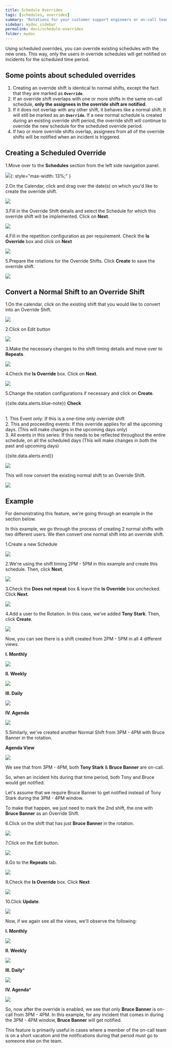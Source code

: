 ```yaml
---
title: Schedule Overrides
tags: [schedules, overrides]
summary: "Rotations for your customer support engineers or on-call teams"
sidebar: mydoc_sidebar
permalink: docs/schedule-overrides
folder: mydoc
---
```


Using scheduled overrides, you can override existing schedules with the new ones. This way, only the users in override schedules will get notified on incidents for the scheduled time period.

## Some points about scheduled overrides
1. Creating an override shift is identical to normal shifts, except the fact that they are marked as **`Override`**.
2. If an override shift overlaps with one or more shifts in the same on-call schedule, **only the assignees in the override shift are notified**.
3. If it does not overlap with any other shift, it behaves like a normal shift. It will still be marked as an **`Override`**. If a new normal schedule is created during an existing override shift period, the override shift will continue to override the new schedule for the scheduled override period.  
4. If two or more override shifts overlap, assignees from all of the override shifts will be notified when an incident is triggered.

## Creating a Scheduled Override

1.Move over to the **Schedules** section from the left side navigation panel. 

![](images/schedule_overrides_1.png){: style="max-width: 13%;" }

2.On the Calendar, click and drag over the date(s) on which you'd like to create the override shift. 

![](images/schedule_overrides_2.png)

3.Fill in the Override Shift details and select the Schedule for which this override shift will be implemented. Click on **Next**. 

![](images/schedule_overrides_3.png)

4.Fill in the repetition configuration as per requirement. Check the **Is Override** box and click on **Next**

![](images/schedule_overrides_4.png)

5.Prepare the rotations for the Override Shifts. Click **Create** to save the override shift. 

![](images/schedule_overrides_5.png)

##  Convert a Normal Shift to an Override Shift 

1.On the calendar, click on the existing shift that you would like to convert into an Override Shift. 

![](images/schedule_overrides_6.png)

2.Click on Edit button

![](images/schedule_overrides_7.png)

3.Make the necessary changes to the shift timing details and move over to **Repeats**. 

![](images/schedule_overrides_8.png)

4.Check the **Is Override** box. Click on **Next**. 

![](images/schedule_overrides_9.png)

5.Change the rotation configurations if necessary and click on **Create**. 

{{site.data.alerts.blue-note}}
<b>Check</b>
<br/><br/><p>1. This Event only: If this is a one-time only override shift <br/>
2. This and proceeding events: If this override applies for all the upcoming days. (This will make changes in the upcoming days only)<br/>
3. All events in this series: If this needs to be reflected throughout the entire schedule, on all the scheduled days (This will make changes in both the past and upcoming days)</p>
{{site.data.alerts.end}}

![](images/schedule_overrides_10.png)

This will now convert the existing normal shift to an Override Shift. 

![](images/schedule_overrides_11.png)

## Example 

For demonstrating this feature, we're going through an example in the section below. 

In this example, we go through the process of creating 2 normal shifts with two different users. We then convert one normal shift into an override shift. 

1.Create a new Schedule

![](images/schedule_overrides_12.png)

2.We're using the shift timing 2PM - 5PM in this example and create this schedule. Then, click **Next**.

![](images/schedule_overrides_13.png)

3.Check the **Does not repeat** box & leave the **Is Override** box unchecked. Click **Next**.

![](images/schedule_overrides_14.png)

4.Add a user to the Rotation. In this case, we've added **Tony Stark**. 
Then, click **Create**.

![](images/schedule_overrides_15.png)

Now, you can see there is a shift created from 2PM - 5PM in all 4 different views.

**I. Monthly**

![](images/schedule_overrides_16.png)

**II. Weekly**

![](images/schedule_overrides_17.png)

**III. Daily**

![](images/schedule_overrides_18.png)

**IV. Agenda**

![](images/schedule_overrides_19.png)

5.Similarly, we've created another Normal Shift from 3PM - 4PM with Bruce Banner in the rotation.

**Agenda View**

![](images/schedule_overrides_20.png)

We see that from 3PM - 4PM, both **Tony Stark** & **Bruce Banner** are on-call.

So, when an incident hits during that time period, both Tony and Bruce would get notified. 

Let's assume that we require Bruce Banner to get notified instead of Tony Stark during the 3PM - 4PM window. 

To make that happen, we just need to mark the 2nd shift, the one with **Bruce Banner** as an Override Shift.

6.Click on the shift that has just **Bruce Banner** in the rotation. 

![](images/schedule_overrides_21.png)

7.Click on the Edit button.

![](images/schedule_overrides_22.png)

8.Go to the **Repeats** tab. 

![](images/schedule_overrides_23.png)

9.Check the **Is Override** box. Click **Next**

![](images/schedule_overrides_24.png)

10.Click **Update**.

![](images/schedule_overrides_25.png)

Now, if we again see all the views, we'll observe the following:

**I. Monthly**

![](images/schedule_overrides_26.png)

**II. Weekly**

![](images/schedule_overrides_27.png)

**III. Daily***

![](images/schedule_overrides_28.png)

**IV. Agenda***

![](images/schedule_overrides_29.png)

So, now after the override is enabled, we see that only **Bruce Banner** is on-call from 3PM - 4PM. In this example, for any incident that comes in during the 3PM - 4PM window, **Bruce Banner** will get notified. 

This feature is primarily useful in cases where a member of the on-call team is on a short vacation and the notifications during that period must go to someone else on the team.